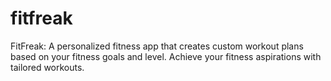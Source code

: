 # fitfreak
FitFreak: A personalized fitness app that creates custom workout plans based on your fitness goals and level. Achieve your fitness aspirations with tailored workouts.
